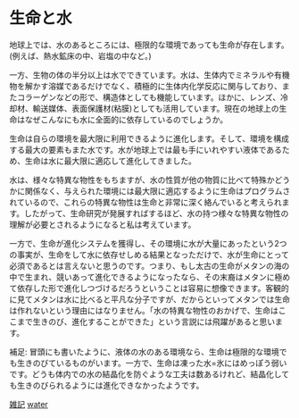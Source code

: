 # 生命と水

地球上では、水のあるところには、極限的な環境であっても生命が存在します。(例えば、熱水鉱床の中、岩塩の中など。)

一方、生物の体の半分以上は水でできています。水は、生体内でミネラルや有機物を解かす溶媒であるだけでなく、積極的に生体内化学反応に関与しており、またコラーゲンなどの形で、構造体としても機能しています。ほかに、レンズ、冷却材、輸送媒体、表面保護材(粘膜)としても活用しています。現在の地球上の生命はなぜこんなにも水に全面的に依存しているのでしょうか。

生命は自らの環境を最大限に利用できるように進化します。そして、環境を構成する最大の要素もまた水です。水が地球上では最も手にいれやすい液体であるため、生命は水に最大限に適応して進化してきました。

水は、様々な特異な物性をもちますが、水の性質が他の物質に比べて特殊かどうかに関係なく、与えられた環境には最大限に適応するように生命はプログラムされているので、これらの特異な物性は生命と非常に深く絡んでいると考えられます。したがって、生命研究が発展すればするほど、水の持つ様々な特異な物性の理解が必要とされるようになると私は考えています。

一方で、生命が進化システムを獲得し、その環境に水が大量にあったという2つの事実が、生命をして水に依存せしめる結果となっただけで、水が生命にとって必須であるとは言えないと思うのです。つまり、もし太古の生命がメタンの海の中で生まれ、競いあって進化できるようになったなら、その末裔はメタンに極めて依存した形で進化しつづけるだろうということは容易に想像できます。客観的に見てメタンは水に比べると平凡な分子ですが、だからといってメタンでは生命は作れないという理由にはなりません。「水の特異な物性のおかげで、生命はここまで生きのび、進化することができた」という言説には飛躍があると思います。

補足: 冒頭にも書いたように、液体の水のある環境なら、生命は極限的な環境でも生きのびているものがいます。一方で、生命は凍った水=氷にはめっぽう弱いです。どうも体内での水の結晶化を防ぐような工夫は数あるけれど、結晶化しても生きのびられるようには進化できなかったようです。



[雑記](雑記.md) [water](water.md)



